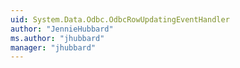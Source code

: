 ```yaml
---
uid: System.Data.Odbc.OdbcRowUpdatingEventHandler
author: "JennieHubbard"
ms.author: "jhubbard"
manager: "jhubbard"
---
```


